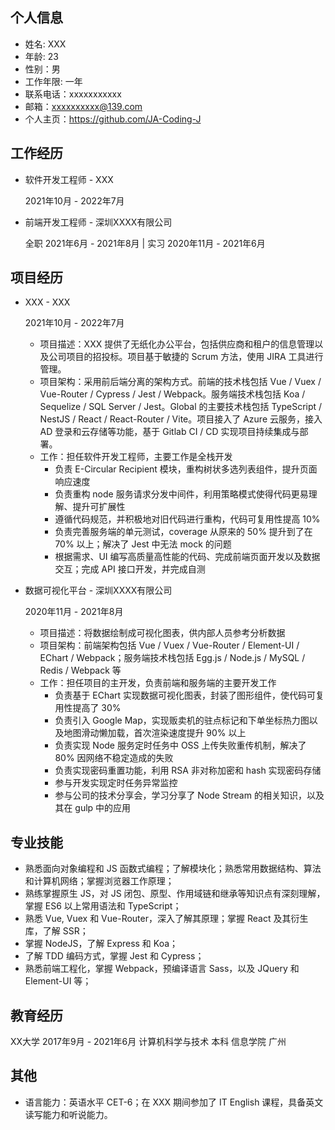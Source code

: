 ## 个人信息

- 姓名: XXX
- 年龄: 23
- 性别：男
- 工作年限: 一年
- 联系电话：xxxxxxxxxxx
- 邮箱：xxxxxxxxxx@139.com
- 个人主页：https://github.com/JA-Coding-J

## 工作经历

- 软件开发工程师 - XXX
  
  2021年10月 - 2022年7月

- 前端开发工程师 - 深圳XXXX有限公司
  
  全职   2021年6月 - 2021年8月        |        实习  2020年11月 - 2021年6月

## 项目经历

- XXX - XXX
  
  2021年10月 - 2022年7月

  - 项目描述：XXX 提供了无纸化办公平台，包括供应商和租户的信息管理以及公司项目的招投标。项目基于敏捷的 Scrum 方法，使用 JIRA 工具进行管理。
  - 项目架构：采用前后端分离的架构方式。前端的技术栈包括 Vue / Vuex / Vue-Router / Cypress / Jest / Webpack。服务端技术栈包括 Koa / Sequelize / SQL Server / Jest。Global 的主要技术栈包括 TypeScript / NestJS / React / React-Router / Vite。项目接入了 Azure 云服务，接入 AD 登录和云存储等功能，基于 Gitlab CI / CD 实现项目持续集成与部署。
  - 工作：担任软件开发工程师，主要工作是全栈开发
    - 负责 E-Circular Recipient 模块，重构树状多选列表组件，提升页面响应速度
    - 负责重构 node 服务请求分发中间件，利用策略模式使得代码更易理解、提升可扩展性
    - 遵循代码规范，并积极地对旧代码进行重构，代码可复用性提高 10%
    - 负责完善服务端的单元测试，coverage 从原来的 50% 提升到了在 70% 以上；解决了 Jest 中无法 mock 的问题
    - 根据需求、UI 编写高质量高性能的代码、完成前端页面开发以及数据交互；完成 API 接口开发，并完成自测
  
- 数据可视化平台 - 深圳XXXX有限公司	 

  2020年11月 - 2021年8月
  - 项目描述：将数据绘制成可视化图表，供内部人员参考分析数据
  - 项目架构：前端架构包括 Vue / Vuex / Vue-Router / Element-UI / EChart / Webpack；服务端技术栈包括 Egg.js / Node.js / MySQL / Redis / Webpack 等
  - 工作：担任项目的主开发，负责前端和服务端的主要开发工作
    - 负责基于 EChart 实现数据可视化图表，封装了图形组件，使代码可复用性提高了 30%	
    - 负责引入 Google Map，实现贩卖机的驻点标记和下单坐标热力图以及地图滑动懒加载，首次渲染速度提升 90% 以上
    - 负责实现 Node 服务定时任务中 OSS 上传失败重传机制，解决了 80% 因网络不稳定造成的失败
    - 负责实现密码重置功能，利用 RSA 非对称加密和 hash 实现密码存储
    - 参与开发实现定时任务异常监控
    - 参与公司的技术分享会，学习分享了 Node Stream 的相关知识，以及其在 gulp 中的应用


## 专业技能
- 熟悉面向对象编程和 JS 函数式编程；了解模块化；熟悉常用数据结构、算法和计算机网络；掌握浏览器工作原理；
- 熟练掌握原生 JS，对 JS 闭包、原型、作用域链和继承等知识点有深刻理解，掌握 ES6 以上常用语法和 TypeScript；
- 熟悉 Vue, Vuex 和 Vue-Router，深入了解其原理；掌握 React 及其衍生库，了解 SSR；
- 掌握 NodeJS，了解 Express 和 Koa；
- 了解 TDD 编码方式，掌握 Jest 和 Cypress；
- 熟悉前端工程化，掌握 Webpack，预编译语言 Sass，以及 JQuery 和 Element-UI 等；
## 教育经历

  XX大学	2017年9月 - 2021年6月
计算机科学与技术 本科 信息学院	广州

## 其他

- 语言能力：英语水平 CET-6；在 XXX 期间参加了 IT English 课程，具备英文读写能力和听说能力。
